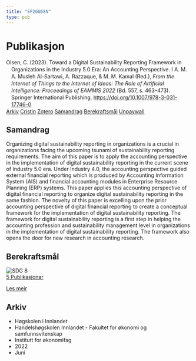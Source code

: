 ```yaml
---
title: "SF2GU68N"
type: pub
---
```

<h1>Publikasjon</h1>
<article id="csl-bib-container-SF2GU68N" class="csl-bib-container">
  <div class="csl-bib-body" style="line-height: 1.35; padding-left: 1em; text-indent:-1em;">
  <div class="csl-entry">Olsen, C. (2023). Toward a Digital Sustainability Reporting Framework in Organizations in the Industry 5.0 Era: An Accounting Perspective. I A. M. A. Musleh Al-Sartawi, A. Razzaque, &amp; M. M. Kamal (Red.), <i>From the Internet of Things to the Internet of Ideas: The Role of Artificial Intelligence: Proceedings of EAMMIS 2022</i> (Bd. 557, s. 463&#x2013;473). Springer International Publishing. <a href="https://doi.org/10.1007/978-3-031-17746-0">https://doi.org/10.1007/978-3-031-17746-0</a></div>
</div>
  <div class="csl-bib-buttons">
    <a href="#taxonomy-article-SF2GU68N" class="csl-bib-button">Arkiv</a>
    <a href="https://app.cristin.no/results/show.jsf?id=2031680" alt="Cristin URL" class="csl-bib-button">Cristin</a>
    <a href="http://zotero.org/groups/5402882/items/SF2GU68N" alt="Zotero URL" class="csl-bib-button">Zotero</a>
    <a href="#abstract-article-SF2GU68N" class="csl-bib-button">Samandrag</a>
    <a href="#sdg-article-SF2GU68N" class="csl-bib-button">Berekraftsmål</a>
    <a href="https://doi.org/10.1007/978-3-031-17746-0_37" class="csl-bib-button">Unpaywall</a>
  </div>
  <div id="csl-bib-meta-container-SF2GU68N"></div>
</article>
<div id="csl-bib-meta-SF2GU68N" class="csl-bib-meta">
  <article id="abstract-article-SF2GU68N" class="abstract-article">
    <h1>Samandrag</h1>
    Organizing digital sustainability reporting in organizations is a crucial in organizations facing the upcoming tsunami of sustainability reporting requirements. The aim of this paper is to apply the accounting perspective in the implementation of digital sustainability reporting in the current scene of Industry 5.0 era. Under Industry 4.0, the accounting perspective guided external financial reporting which is produced by Accounting Information System (AIS) and financial accounting modules in Enterprise Resource Planning (ERP) systems. This paper applies this accounting perspective of digital financial reporting to organize digital sustainability reporting in the same fashion. The novelty of this paper is excelling upon the prior accounting perspective of digital financial reporting to create a conceptual framework for the implementation of digital sustainability reporting. The framework for digital sustainability reporting is a first step in helping the accounting profession and sustainability management level in organizations in the implementation of digital sustainability reporting. The framework also opens the door for new research in accounting research.
  </article>
  <article id="sdg-article-SF2GU68N" class="sdg-article">
    <h1>Berekraftsmål</h1>
    <div class="sdg-container"><div id="sdg8" class="sdg"> <img src="{{< params subfolder >}}images/sdg/sdg08_no.png" class="image" alt="SDG 8"> <div class="sdg-overlay"> <a href="{{< params subfolder >}}no/archive/?sdg=8#archive" class="sdg-publication-count"><span>5</span> Publikasjonar</a> <p><a href="NA" class="sdg-read-more">Les meir</a></p> </div> </div></div>
  </article>
  <article id="taxonomy-article-SF2GU68N" class="taxonomy-article">
    <h1>Arkiv</h1>
    <ul>
      <li>Høgskolen i Innlandet</li>
      <li>Handelshøgskolen Innlandet - Fakultet for økonomi og samfunnsvitenskap</li>
      <li>Institutt for økonomifag</li>
      <li>2022</li>
      <li>Juni</li>
    </ul>
  </article>
</div>
